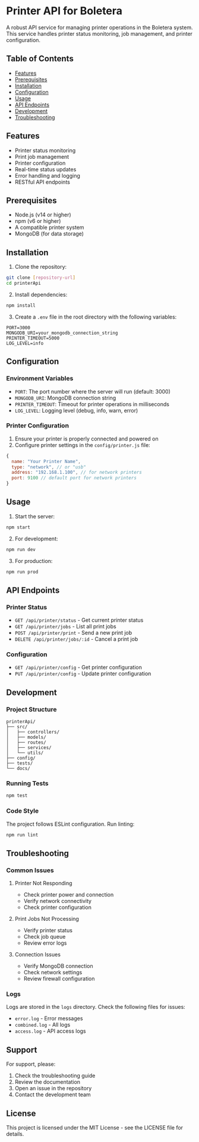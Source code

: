 # Printer API for Boletera

A robust API service for managing printer operations in the Boletera system. This service handles printer status monitoring, job management, and printer configuration.

## Table of Contents
- [Features](#features)
- [Prerequisites](#prerequisites)
- [Installation](#installation)
- [Configuration](#configuration)
- [Usage](#usage)
- [API Endpoints](#api-endpoints)
- [Development](#development)
- [Troubleshooting](#troubleshooting)

## Features
- Printer status monitoring
- Print job management
- Printer configuration
- Real-time status updates
- Error handling and logging
- RESTful API endpoints

## Prerequisites
- Node.js (v14 or higher)
- npm (v6 or higher)
- A compatible printer system
- MongoDB (for data storage)

## Installation

1. Clone the repository:
```bash
git clone [repository-url]
cd printerApi
```

2. Install dependencies:
```bash
npm install
```

3. Create a `.env` file in the root directory with the following variables:
```env
PORT=3000
MONGODB_URI=your_mongodb_connection_string
PRINTER_TIMEOUT=5000
LOG_LEVEL=info
```

## Configuration

### Environment Variables
- `PORT`: The port number where the server will run (default: 3000)
- `MONGODB_URI`: MongoDB connection string
- `PRINTER_TIMEOUT`: Timeout for printer operations in milliseconds
- `LOG_LEVEL`: Logging level (debug, info, warn, error)

### Printer Configuration
1. Ensure your printer is properly connected and powered on
2. Configure printer settings in the `config/printer.js` file:
```javascript
{
  name: "Your Printer Name",
  type: "network", // or "usb"
  address: "192.168.1.100", // for network printers
  port: 9100 // default port for network printers
}
```

## Usage

1. Start the server:
```bash
npm start
```

2. For development:
```bash
npm run dev
```

3. For production:
```bash
npm run prod
```

## API Endpoints

### Printer Status
- `GET /api/printer/status` - Get current printer status
- `GET /api/printer/jobs` - List all print jobs
- `POST /api/printer/print` - Send a new print job
- `DELETE /api/printer/jobs/:id` - Cancel a print job

### Configuration
- `GET /api/printer/config` - Get printer configuration
- `PUT /api/printer/config` - Update printer configuration

## Development

### Project Structure
```
printerApi/
├── src/
│   ├── controllers/
│   ├── models/
│   ├── routes/
│   ├── services/
│   └── utils/
├── config/
├── tests/
└── docs/
```

### Running Tests
```bash
npm test
```

### Code Style
The project follows ESLint configuration. Run linting:
```bash
npm run lint
```

## Troubleshooting

### Common Issues

1. Printer Not Responding
   - Check printer power and connection
   - Verify network connectivity
   - Check printer configuration

2. Print Jobs Not Processing
   - Verify printer status
   - Check job queue
   - Review error logs

3. Connection Issues
   - Verify MongoDB connection
   - Check network settings
   - Review firewall configuration

### Logs
Logs are stored in the `logs` directory. Check the following files for issues:
- `error.log` - Error messages
- `combined.log` - All logs
- `access.log` - API access logs

## Support

For support, please:
1. Check the troubleshooting guide
2. Review the documentation
3. Open an issue in the repository
4. Contact the development team

## License

This project is licensed under the MIT License - see the LICENSE file for details.
